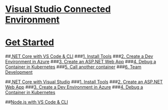 # [Visual Studio Connected Environment](visual-studio-connected-environment.md)

# [Get Started](get-started.md)
##[.NET Core with VS Code & CLI](get-started-netcore-01.md)
###[1. Install Tools](get-started-netcore-01.md)
###[2. Create a Dev Environment in Azure](get-started-netcore-02.md)
###[3. Create an ASP.NET Web App](get-started-netcore-03.md)
###[4. Debug a Container in Kubernetes](get-started-netcore-04.md)
###[5. Call another container](get-started-netcore-05.md)
###[6. Team Development](get-started-netcore-06.md)

##[.NET Core with Visual Studio](get-started-netcore-visualstudio-01.md)
###[1. Install Tools](get-started-netcore-visualstudio-01.md)
###[2. Create an ASP.NET Web App](get-started-netcore-visualstudio-02.md)
###[3. Create a Dev Environment in Azure](get-started-netcore-visualstudio-03.md)
###[4. Debug a Container in Kubernetes](get-started-netcore-visualstudio-04.md)

##[Node.js with VS Code & CLI](get-started-nodejs-01.md)


